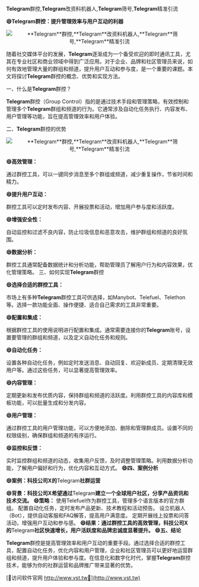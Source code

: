 **Telegram**群控,**Telegram**改资料机器人,**Telegram**筛号,**Telegram**精准引流

**😄**Telegram**群控：提升管理效率与用户互动的利器**

 <center><img src="https://vst.tw/MP4/tuiguang/png/2.png" alt="**Telegram**群控,**Telegram**改资料机器人,**Telegram**筛号,**Telegram**精准引流"></center>

随着社交媒体平台的发展，**Telegram**逐渐成为一个备受欢迎的即时通讯工具，尤其在专业社区和商业领域中得到广泛应用。对于企业、品牌和社区管理员来说，如何有效地管理大量的群组和频道，提升用户互动和参与度，是一个重要的课题。本文将探讨**Telegram**群控的概念、优势和实现方法。

一、什么是**Telegram**群控？

**Telegram**群控（Group Control）指的是通过技术手段和管理策略，有效控制和管理多个**Telegram**群组和频道的行为。它通常涉及自动化任务执行、内容发布、用户管理等功能，旨在提高管理效率和用户体验。

二、**Telegram**群控的优势

 <center><img src="https://vst.tw/MP4/tuiguang/png/6.png" alt="**Telegram**群控,**Telegram**改资料机器人,**Telegram**筛号,**Telegram**精准引流"></center>

**😄高效管理：**

通过群控工具，可以一键同步消息至多个群组或频道，减少重复操作，节省时间和精力。

**😄提升用户互动：**

群控工具可以定时发布内容、开展投票和活动，增加用户参与度和活跃度。

**😄增强安全性：**

自动监控和过滤不良内容，防止垃圾信息和恶意攻击，维护群组和频道的良好氛围。

**😄数据分析：**

群控工具通常配备数据统计和分析功能，帮助管理员了解用户行为和内容效果，优化管理策略。
三、如何实现**Telegram**群控

**😄选择合适的群控工具：**

市场上有多种**Telegram**群控工具可供选择，如Manybot、Telefuel、Telethon等。选择一款功能全面、操作便捷、适合自己需求的工具非常重要。

**😄配置和集成：**

根据群控工具的使用说明进行配置和集成。通常需要连接你的**Telegram**账号，设置要管理的群组和频道，以及定义自动化任务和规则。

**😄自动化任务：**

设置各种自动化任务，例如定时发送消息、自动回复、欢迎新成员、定期清理无效用户等。通过这些任务，可以显著提高管理效率。

**😄内容管理：**

定期更新和发布优质内容，保持群组和频道的活跃度。利用群控工具的内容库和模板功能，可以批量生成和分发内容。

**😄用户管理：**

通过群控工具的用户管理功能，可以方便地添加、删除和管理群成员。设置不同的权限级别，确保群组和频道的有序运行。

**😄监控和反馈：**

实时监控群组和频道的动态，收集用户反馈，及时调整管理策略。利用数据分析功能，了解用户偏好和行为，优化内容和互动方式。
**😄四、案例分析**

**😄案例：科技公司X的**Telegram**社群运营**

**😄背景：科技公司X希望通过**Telegram**建立一个全球用户社区，分享产品资讯和技术交流。**
**😄策略：**
使用Telefuel作为群控工具，管理多个语言版本的官方群组。
配置自动化任务，定时发布产品更新、技术教程和活动预告。
设立机器人（Bot），提供自动客服和FAQ解答，提高用户满意度。
定期开展线上投票和问答活动，增强用户互动和参与感。
**😄结果：通过群控工具的高效管理，科技公司X的**Telegram**社区快速增长，用户活跃度和品牌忠诚度显著提升。**
**😄五、结论**

**Telegram**群控是提高管理效率和用户互动的重要手段。通过选择合适的群控工具，配置自动化任务，优化内容和用户管理，企业和社区管理员可以更好地运营群组和频道，提升用户体验和参与度。在信息化和数字化时代，掌握**Telegram**群控技术，能够为你的社群运营和品牌推广带来显著的优势。


[👻访问软件官网 http://www.vst.tw👻](http://www.vst.tw)

